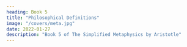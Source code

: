 ```yaml
---
heading: Book 5
title: "Philosophical Definitions"
image: "/covers/meta.jpg"
date: 2022-01-27
description: "Book 5 of The Simplified Metaphysics by Aristotle"
---
```

